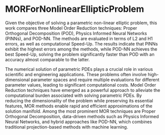 # MORForNonlinearEllipticProblem

Given the objective of solving a parametric non-linear elliptic problem, this work compares three Model Order Reduction techniques: Proper Orthogonal Decomposition (POD), Physics Informed Neural Networks (PINNs), and POD-NN.
The methods are evaluated in terms of L2 and H1 errors, as well as computational Speed-Up.
The results indicate that PINNs exhibit the highest errors among the methods, while POD-NN achieves the best Speed-Up, solving the problem significantly faster than POD with an accuracy almost comparable to the latter.

The numerical solution of parametric PDEs plays a crucial role in various scientific and engineering applications. These problems often involve high-dimensional parameter spaces and
require multiple evaluations for different parameter values, leading to significant computational costs. Model Order Reduction techniques have emerged as a powerful approach to alleviate the computational burden associated with solving parametric PDEs. By reducing the dimensionality of the problem while preserving its essential features, MOR methods enable rapid and efficient approximations of the solution manifold. Among the most prominent MOR techniques are Proper Orthogonal Decomposition, data-driven methods such as Physics Informed Neural Networks, and hybrid approaches like POD-NN, which combines traditional projection-based methods with machine learning.
